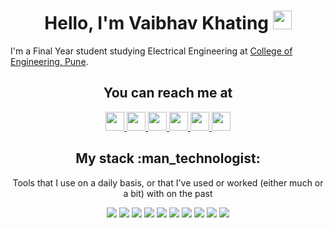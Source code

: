 	
<h1 align="center">Hello, I'm Vaibhav Khating <img src="https://raw.githubusercontent.com/MartinHeinz/MartinHeinz/master/wave.gif" width="30px"></h1>

I'm a Final Year student studying Electrical Engineering at <a href="https://www.coep.org.in/"> College of Engineering, Pune</a>. 
</h3>

<h2 align="center">You can reach me at </h2>
<p align="center">
  <a href="https://vaibhav1663.github.io/">
    <img src="https://cdn-icons-png.flaticon.com/512/3178/3178285.png" height="30" width="30">
  </a>
  <a href="https://www.linkedin.com/in/vaibhav-khating-6b7940203/">
    <img src="https://www.vectorlogo.zone/logos/linkedin/linkedin-icon.svg" height="30" width="30">
  </a>
  <a href="https://www.instagram.com/vaibhavkhating/">
    <img src="https://www.vectorlogo.zone/logos/instagram/instagram-icon.svg" height="30" width="30">
  </a>
  <a href="https://gitlab.com/vaibhavkhating">
    <img src="https://iconape.com/wp-content/files/jf/122399/svg/LeetCode_logo_white_no_text.svg" height="30" width="30">
  </a>
  <a href="https://gitlab.com/vaibhavkhating">
    <img src="https://www.vectorlogo.zone/logos/gitlab/gitlab-icon.svg" height="30" width="30">
  </a>
  <a href="mailto:vaibhavkhating@gmail.com">
    <img src="https://www.vectorlogo.zone/logos/gmail/gmail-icon.svg" height="30" width="30">
  </a>

</p>
<h2 align="center">My stack :man_technologist:</h2>
<p align="center">Tools that I use on a daily basis, or that I've used or worked (either much or a bit) with on the past</p>
<p align="center">
	<img src="https://img.shields.io/badge/node.js%20-%2343853D.svg?&style=for-the-badge&logo=node.js&logoColor=white"/>
	<img src="https://img.shields.io/badge/javascript%20-%23323330.svg?&style=for-the-badge&logo=javascript&logoColor=%23F7DF1E"/>
	<img src="https://img.shields.io/badge/typescript%20-%23007ACC.svg?&style=for-the-badge&logo=typescript&logoColor=white"/>
	<img src="https://img.shields.io/badge/html5%20-%23E34F26.svg?&style=for-the-badge&logo=html5&logoColor=white"/>
	<img src="https://img.shields.io/badge/css3%20-%231572B6.svg?&style=for-the-badge&logo=css3&logoColor=white"/>
	<img src="https://img.shields.io/badge/python%20-%2314354C.svg?&style=for-the-badge&logo=python&logoColor=white"/>
	<img src="https://img.shields.io/badge/c%20-%2300599C.svg?&style=for-the-badge&logo=c&logoColor=white"/>
	<img src="https://img.shields.io/badge/c++%20-%2300599C.svg?&style=for-the-badge&logo=c%2B%2B&ogoColor=white"/>
	<img src="https://img.shields.io/badge/c%23%20-%23239120.svg?&style=for-the-badge&logo=c-sharp&logoColor=white"/>
	<img src="https://img.shields.io/badge/java-%23ED8B00.svg?&style=for-the-badge&logo=java&logoColor=white"/>
</p>

